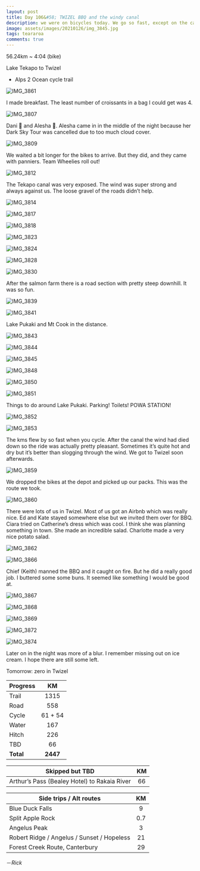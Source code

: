 ```yaml
---
layout: post
title: Day 106&#58; TWIZEL BBQ and the windy canal
description: we were on bicycles today. We go so fast, except on the canal which was pretty awful because of the strong headwind. Twizel and BBQ. Mt Cook.
image: assets/images/20210126/img_3845.jpg
tags: teararoa
comments: true
---
```


56.24km ~ 4:04 (bike)

Lake Tekapo to Twizel

- Alps 2 Ocean cycle trail

![IMG_3861](/assets/images/20210127/img_3861.jpg)

I made breakfast. The least number of croissants in a bag I could get was 4. 

![IMG_3807](/assets/images/20210126/img_3807.jpg)

Dani 🏴󠁧󠁢󠁥󠁮󠁧󠁿 and Alesha 🏴󠁧󠁢󠁷󠁬󠁳󠁿. Alesha came in in the middle of the night because her Dark Sky Tour was cancelled due to too much cloud cover. 

![IMG_3809](/assets/images/20210126/img_3809.jpg)

We waited a bit longer for the bikes to arrive. But they did, and they came with panniers. Team Wheelies roll out!

![IMG_3812](/assets/images/20210126/img_3812.jpg)

The Tekapo canal was very exposed. The wind was super strong and always against us. The loose gravel of the roads didn’t help. 

![IMG_3814](/assets/images/20210126/img_3814.jpg)

![IMG_3817](/assets/images/20210126/img_3817.jpg)

![IMG_3818](/assets/images/20210126/img_3818.jpg)

![IMG_3823](/assets/images/20210126/img_3823.jpg)

![IMG_3824](/assets/images/20210126/img_3824.jpg)

![IMG_3828](/assets/images/20210126/img_3828.jpg)

![IMG_3830](/assets/images/20210126/img_3830.jpg)

After the salmon farm there is a road section with pretty steep downhill. It was so fun.  

![IMG_3839](/assets/images/20210126/img_3839.jpg)

![IMG_3841](/assets/images/20210126/img_3841.jpg)

Lake Pukaki and Mt Cook in the distance. 

![IMG_3843](/assets/images/20210126/img_3843.jpg)

![IMG_3844](/assets/images/20210126/img_3844.jpg)

![IMG_3845](/assets/images/20210126/img_3845.jpg)

![IMG_3848](/assets/images/20210126/img_3848.jpg)

![IMG_3850](/assets/images/20210126/img_3850.jpg)

![IMG_3851](/assets/images/20210126/img_3851.jpg)

Things to do around Lake Pukaki. Parking! Toilets! POWA STATION!

![IMG_3852](/assets/images/20210126/img_3852.jpg)

![IMG_3853](/assets/images/20210126/img_3853.jpg)

The kms flew by so fast when you cycle. After the canal the wind had died down so the ride was actually pretty pleasant. Sometimes it’s quite hot and dry but it’s better than slogging through the wind. We got to Twizel soon afterwards. 

![IMG_3859](/assets/images/20210126/img_3859.jpg)

We dropped the bikes at the depot and picked up our packs. This was the route we took. 

![IMG_3860](/assets/images/20210126/img_3860.jpg)

There were lots of us in Twizel. Most of us got an Airbnb which was really nice. Ed and Kate stayed somewhere else but we invited them over for BBQ. Ciara tried on Catherine’s dress which was cool. I think she was planning something in town. She made an incredible salad. Charlotte made a very nice potato salad. 

![IMG_3862](/assets/images/20210126/img_3862.jpg)

![IMG_3866](/assets/images/20210126/img_3866.jpg)

Chief (Keith) manned the BBQ and it caught on fire. But he did a really good job. I buttered some some buns. It seemed like something I would be good at. 

![IMG_3867](/assets/images/20210126/img_3867.jpg)

![IMG_3868](/assets/images/20210126/img_3868.jpg)

![IMG_3869](/assets/images/20210126/img_3869.jpg)

![IMG_3872](/assets/images/20210126/img_3872.jpg)

![IMG_3874](/assets/images/20210126/img_3874.jpg)

Later on in the night was more of a blur. I remember missing out on ice cream. I hope there are still some left. 

Tomorrow: zero in Twizel

| Progress | KM |
| ---- |:----:|
| Trail | 1315 |
| Road | 558 |
| Cycle | 61 + 54 |
| Water | 167 |
| Hitch | 226 |
| TBD | 66 |
| **Total** | **2447** |

| Skipped but TBD | KM |
| ---- |:----:|
| Arthur’s Pass (Bealey Hotel) to Rakaia River | 66 |

| Side trips / Alt routes | KM |
| ---- |:----:|
| Blue Duck Falls | 9 |
| Split Apple Rock | 0.7 |
| Angelus Peak | 3 |
| Robert Ridge / Angelus / Sunset / Hopeless | 21 |
| Forest Creek Route, Canterbury | 29 |


－_Rick_